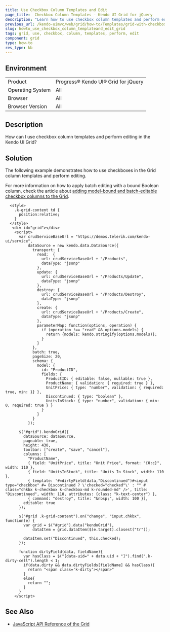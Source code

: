 ```yaml
---
title: Use Checkbox Column Templates and Edit
page_title:  Checkbox Column Templates - Kendo UI Grid for jQuery
description: "Learn how to use checkbox column templates and perform editing."
previous_url: /kendo-uimvc/web/grid/how-to/Templates/grid-with-checkbox-column, /controls/data-management/grid/how-to/Templates/grid-with-checkbox-column
slug: howto_use_checkbox_column_templateand_edit_grid
tags: grid, use, checkbox, column, templates, perform, edit
component: grid
type: how-to
res_type: kb
---
```


## Environment

<table>
 <tr>
  <td>Product</td>
  <td>Progress® Kendo UI® Grid for jQuery</td> 
 </tr>
 <tr>
  <td>Operating System</td>
  <td>All</td>
 </tr>
 <tr>
  <td>Browser</td>
  <td>All</td>
 </tr>
 <tr>
  <td>Browser Version</td>
  <td>All</td>
 </tr>
</table>

## Description

How can I use checkbox column templates and perform editing in the Kendo UI Grid?

## Solution

The following example demonstrates how to use checkboxes in the Grid column templates and perform editing.

For more information on how to apply batch editing with a bound Boolean column, check the article about [adding model-bound and batch-editable checkbox columns to the Grid](/knowledge-base/grid-bound-checkbox-editable-column).

```dojo
  <style>
    .k-grid-content td {
      position:relative;
    }
  </style>
   <div id="grid"></div>
    <script>
      var crudServiceBaseUrl = "https://demos.telerik.com/kendo-ui/service",
          dataSource = new kendo.data.DataSource({
            transport: {
              read:  {
                url: crudServiceBaseUrl + "/Products",
                dataType: "jsonp"
              },
              update: {
                url: crudServiceBaseUrl + "/Products/Update",
                dataType: "jsonp"
              },
              destroy: {
                url: crudServiceBaseUrl + "/Products/Destroy",
                dataType: "jsonp"
              },
              create: {
                url: crudServiceBaseUrl + "/Products/Create",
                dataType: "jsonp"
              },
              parameterMap: function(options, operation) {
                if (operation !== "read" && options.models) {
                  return {models: kendo.stringify(options.models)};
                }
              }
            },
            batch: true,
            pageSize: 20,
            schema: {
              model: {
                id: "ProductID",
                fields: {
                  ProductID: { editable: false, nullable: true },
                  ProductName: { validation: { required: true } },
                  UnitPrice: { type: "number", validation: { required: true, min: 1} },
                  Discontinued: { type: "boolean" },
                  UnitsInStock: { type: "number", validation: { min: 0, required: true } }
                }
              }
            }
          });

      $("#grid").kendoGrid({
        dataSource: dataSource,
        pageable: true,
        height: 430,
        toolbar: ["create", "save", "cancel"],
        columns: [
          "ProductName",
          { field: "UnitPrice", title: "Unit Price", format: "{0:c}", width: 110 },
          { field: "UnitsInStock", title: "Units In Stock", width: 110 },
          { template: '#=dirtyField(data,"Discontinued")#<input type="checkbox" #= Discontinued ? \'checked="checked"\' : "" # class="chkbx k-checkbox k-checkbox-md k-rounded-md" />', title: "Discontinued", width: 110, attributes: {class: "k-text-center"} },
          { command: "destroy", title: "&nbsp;", width: 100 }],
        editable: true
      });

      $("#grid .k-grid-content").on("change", "input.chkbx", function(e) {
        var grid = $("#grid").data("kendoGrid"),
            dataItem = grid.dataItem($(e.target).closest("tr"));

        dataItem.set("Discontinued", this.checked);
      });

      function dirtyField(data, fieldName){
        var hasClass = $("[data-uid=" + data.uid + "]").find(".k-dirty-cell").length < 1;
        if(data.dirty && data.dirtyFields[fieldName] && hasClass){
          return "<span class='k-dirty'></span>"
        }
        else{
          return "";
        }
      }
    </script>
```

## See Also

* [JavaScript API Reference of the Grid](/api/javascript/ui/grid)
